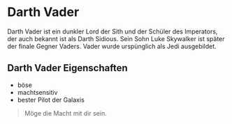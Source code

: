 # Darth Vader
Darth Vader ist ein dunkler Lord der Sith und der Schüler des Imperators, der auch bekannt ist als Darth Sidious. Sein Sohn Luke Skywalker ist später der finale Gegner Vaders. Vader wurde urspünglich als Jedi ausgebildet.
## Darth Vader Eigenschaften
* böse 
* machtsensitiv
* bester Pilot der Galaxis
> Möge die Macht mit dir sein.